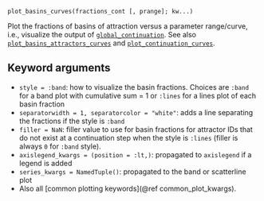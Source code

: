 ```
plot_basins_curves(fractions_cont [, prange]; kw...)
```

Plot the fractions of basins of attraction versus a parameter range/curve, i.e., visualize the output of [`global_continuation`](@ref). See also [`plot_basins_attractors_curves`](@ref) and [`plot_continuation_curves`](@ref).

## Keyword arguments

  * `style = :band`: how to visualize the basin fractions. Choices are `:band` for a band plot with cumulative sum = 1 or `:lines` for a lines plot of each basin fraction
  * `separatorwidth = 1, separatorcolor = "white"`: adds a line separating the fractions if the style is `:band`
  * `filler = NaN`: filler value to use for basin fractions for attractor IDs that do not exist at a continuation step when the style is `:lines` (filler is always `0` for `:band` style).
  * `axislegend_kwargs = (position = :lt,)`: propagated to `axislegend` if a legend is added
  * `series_kwargs = NamedTuple()`: propagated to the band or scatterline plot
  * Also all [common plotting keywords](@ref common_plot_kwargs).
